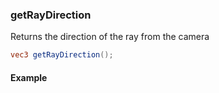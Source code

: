 ### getRayDirection
Returns the direction of the ray from the camera

```glsl
vec3 getRayDirection();
```

#### Example